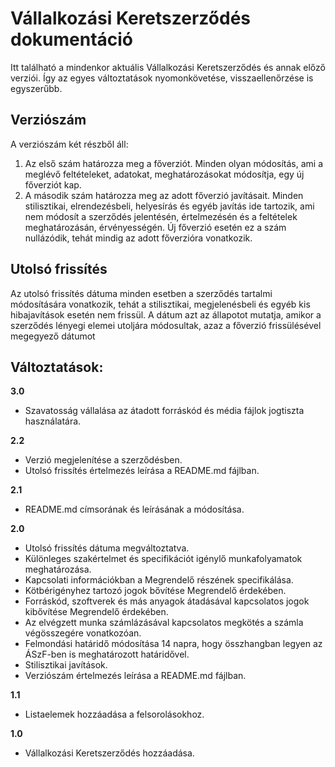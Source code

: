 # Vállalkozási Keretszerződés dokumentáció

Itt található a mindenkor aktuális Vállalkozási Keretszerződés és annak előző verziói. Így az egyes változtatások nyomonkövetése, visszaellenőrzése is egyszerűbb.

## Verziószám

A verziószám két részből áll:

1. Az első szám határozza meg a főverziót. Minden olyan módosítás, ami a meglévő feltételeket, adatokat, meghatározásokat módosítja, egy új főverziót kap.
2. A második szám határozza meg az adott főverzió javításait. Minden stilisztikai, elrendezésbeli, helyesírás és egyéb javítás ide tartozik, ami nem módosít a szerződés jelentésén, értelmezésén és a feltételek meghatározásán, érvényességén. Új főverzió esetén ez a szám nullázódik, tehát mindig az adott főverzióra vonatkozik.

## Utolsó frissítés

Az utolsó frissítés dátuma minden esetben a szerződés tartalmi módosítására vonatkozik, tehát a stilisztikai, megjelenésbeli és egyéb kis hibajavítások esetén nem frissül. A dátum azt az állapotot mutatja, amikor a szerződés lényegi elemei utoljára módosultak, azaz a főverzió frissülésével megegyező dátumot

## Változtatások:

**3.0**

- Szavatosság vállalása az átadott forráskód és média fájlok jogtiszta használatára.

**2.2**

- Verzió megjelenítése a szerződésben.
- Utolsó frissítés értelmezés leírása a README.md fájlban.

**2.1**

- README.md címsorának és leírásának a módosítása.

**2.0**

- Utolsó frissítés dátuma megváltoztatva.
- Különleges szakértelmet és specifikációt igénylő munkafolyamatok meghatározása.
- Kapcsolati információkban a Megrendelő részének specifikálása.
- Kötbérigényhez tartozó jogok bővítése Megrendelő érdekében.
- Forráskód, szoftverek és más anyagok átadásával kapcsolatos jogok kibővítése Megrendelő érdekében.
- Az elvégzett munka számlázásával kapcsolatos megkötés a számla végösszegére vonatkozóan.
- Felmondási határidő módosítása 14 napra, hogy összhangban legyen az ÁSzF-ben is meghatározott határidővel.
- Stilisztikai javítások.
- Verziószám értelmezés leírása a README.md fájlban.

**1.1**

- Listaelemek hozzáadása a felsorolásokhoz.

**1.0**

- Vállalkozási Keretszerződés hozzáadása.
